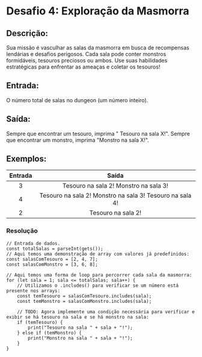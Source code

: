 # Desafio 4: Exploração da Masmorra

## Descrição:
Sua missão é vasculhar as salas da masmorra em busca de recompensas lendárias e desafios perigosos. Cada sala pode conter monstros formidáveis, tesouros preciosos ou ambos. Use suas habilidades estratégicas para enfrentar as ameaças e coletar os tesouros!

## Entrada:
O número total de salas no dungeon (um número inteiro).

## Saída:
Sempre que encontrar um tesouro, imprima " Tesouro na sala X!".
Sempre que encontrar um monstro, imprima "Monstro na sala X!".

## Exemplos:
| Entrada |                                   Saída                                  |
|:-------:|:-----------------------------------------------------------------------:|
|    3    | Tesouro na sala 2! Monstro na sala 3!                                 |
|    4    | Tesouro na sala 2! Monstro na sala 3! Tesouro na sala 4!              |
|    2    | Tesouro na sala 2!                                                    |


### Resolução
```
// Entrada de dados.
const totalSalas = parseInt(gets());
// Aqui temos uma demonstração de array com valores já predefinidos:
const salasComTesouro = [2, 4, 7];
const salasComMonstro = [3, 6, 8];

// Aqui temos uma forma de loop para percorrer cada sala da masmorra:
for (let sala = 1; sala <= totalSalas; sala++) {
    // Utilizamos o .includes() para verificar se um número está presente nos arrays:
    const temTesouro = salasComTesouro.includes(sala);
    const temMonstro = salasComMonstro.includes(sala);

    // TODO: Agora implemente uma condição necessária para verificar e exibir se há tesouro na sala e se há monstro na sala:
    if (temTesouro) {
        print("Tesouro na sala " + sala + "!");
    } else if (temMonstro) {
        print("Monstro na sala " + sala + "!");
    }
}
```
